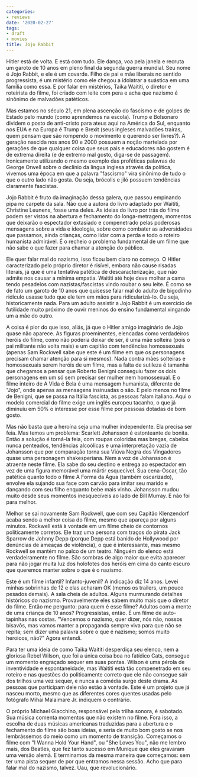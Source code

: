 ```yaml
---
categories:
- reviews
date: '2020-02-27'
tags:
- draft
- movies
title: Jojo Rabbit
---
```


Hitler está de volta. E está com tudo. Ele dança, voa pela janela e recruta um garoto de 10 anos em pleno final da segunda guerra mundial. Seu nome é Jojo Rabbit, e ele é um covarde. Filho de pai e mãe liberais no sentido progressista, é um mistério como ele chegou a idolatrar a suástica em uma família como essa. E por falar em mistérios, Taika Waititi, o diretor e roteirista do filme, foi criado com leite com pera e acha que nazismo é sinônimo de malvadões patéticos.

Mas estamos no século 21, em plena ascenção do fascismo e de golpes de Estado pelo mundo (como aprendemos na escola). Trump e Bolsonaro dividem o posto de anti-cristo para ateus aqui na América do Sul, enquanto nos EUA e na Europa é Trump e Brexit (seus ingleses malvadões traíras, quem pensam que são rompendo o movimento e querendo ser livres?). A geração nascida nos anos 90 e 2000 possuem a noção martelada por gerações de que qualquer coisa que seus pais e educadores não gostem é de extrema direita (e de extremo mal gosto, diga-se de passagem). Ironicamente utilizando o mesmo exemplo das proféticas palavras de George Orwell sobre o declínio da língua inglesa através da política, vivemos uma época em que a palavra "fascismo" vira sinônimo de tudo o que o outro lado não gosta. Ou seja, brócolis e jiló possuem tendências claramente fascistas.

Jojo Rabbit é fruto da imaginação dessa galera, que passou empinando pipa no carpete da sala. Não que a autora do livro adaptado por Waititi, Christine Leunens, fosse uma deles. As ideias do livro por trás do filme podem ser vistos na abertura e fechamento do longa-metragem, momentos que deixarão o espectador extasiado e compenetrado pelas poderosas mensagens sobre a vida e ideologia, sobre como combater as adversidades que passamos, ainda crianças, como lidar com a perda e todo o roteiro humanista admirável. É o recheio o problema fundamental de um filme que não sabe o que fazer para chamar a atenção do público.

Ele quer falar mal do nazismo, isso ficou bem claro no começo. O Hitler caracterizado pelo próprio diretor é risível, embora não cause risadas literais, já que é uma tentativa patética de descaracterização, que não admite nos causar a mínima empatia. Waititi até hoje deve molhar a cama tendo pesadelos com nazistas/fascistas vindo roubar o seu leite. É como se de fato um garoto de 10 anos que quisesse falar mal do adulto de bigodinho ridículo usasse tudo que ele tem em mãos para ridicularizá-lo. Ou seja, historicamente nada. Para um adulto assistir a Jojo Rabbit é um exercício de futilidade muito próximo de ouvir meninos do ensino fundamental xingando um a mãe do outro.

A coisa é pior do que isso, aliás, já que o Hitler amigo imaginário de Jojo quase não aparece. As figuras proeminentes, elencadas como verdadeiros heróis do filme, como não poderia deixar de ser, é uma mãe solteira (pois o pai militante não volta mais) e um capitão com tendências homossexuais (apenas Sam Rockwell sabe que este é um filme em que os personagens precisam chamar atenção para si mesmos). Nada contra mães solteiras e homossexuais serem heróis de um filme, mas a falta de sutileza é tamanha que chegamos a pensar que Roberto Benigni conseguiu fazer os dois personagens em um só sem precisar ser mulher nem homossexual. E o filme inteiro de A Vida é Bela é uma mensagem humanista, diferente de "Jojo", onde apenas as mensagens insinuadas o são. E pelo menos no filme de Benigni, que se passa na Itália fascista, as pessoas falam italiano. Aqui o modelo comercial do filme exige um inglês europeu tacanho, o que já diminuiu em 50% o interesse por esse filme por pessoas dotadas de bom gosto.

Mas não basta que a heroína seja uma mulher independente. Ela precisa ser feia. Mas temos um problema: Scarlett Johansson é estonteante de bonita. Então a solução é torná-la feia, com roupas coloridas mas bregas, cabelos nunca penteados, tendências alcoólicas e uma interpretação vazia de Johansson que por comparação torna sua Viúva Negra dos Vingadores quase uma personagem shakesperiana. Nem a voz de Johansson é atraente neste filme. Ela sabe do seu destino e entrega ao espectador em vez de uma figura memorável uma mártir esquecível. Sua cena-Oscar, tão patética quanto todo o filme A Forma da Água (também oscarizado), envolve ela sujando sua face com carvão para imitar seu marido e dançando com seu filho enquanto bebe mais vinho. Johansson mudou muito desde seus momentos inesquecíveis ao lado de Bill Murray. E não foi para melhor.

Melhor se sai novamente Sam Rockwell, que com seu Capitão Klenzendorf acaba sendo a melhor coisa do filme, mesmo que apareça por alguns minutos. Rockwell está à vontade em um filme cheio de contornos politicamente corretos. Ele traz uma persona com traços do pirata Jack Sparrow de Johnny Depp (porque Depp está banido de Hollywood por denúncias de ameaças de violência), o que é interessante, mas mesmo Rockwell se mantém no palco de um teatro. Ninguém do elenco está verdadeiramente no filme. São sombras de algo maior que evita aparecer para não jogar muita luz dos holofotes dos heróis em cima do canto escuro que queremos manter sobre o que é o nazismo.

Este é um filme infantil? Infanto-juvenil? A indicação diz 14 anos. Levei minhas sobrinhas de 12 e elas acharam OK (menos os trailers, um pouco pesados demais). A sala cheia de adultos. Alguns murmurando detalhes históricos do nazismo. Provavelmente eles sabem muito mais que o diretor do filme. Então me pergunto: para quem é esse filme? Adultos com a mente de uma criança de 10 anos? Progressistas, então. É um filme de auto-tapinhas nas costas. "Vencemos o nazismo, quer dizer, nós não, nossos bisavôs, mas vamos manter a propaganda sempre viva para que não se repita; sem dizer uma palavra sobre o que é nazismo; somos muito heroicos, não?" Agora entendi.

Para ter uma ideia de como Taika Waititi desperdiça seu elenco, nem a gloriosa Rebel Wilson, que foi a única coisa boa no fatídico Cats, consegue um momento engraçado sequer em suas pontas. Wilson é uma pérola de inventividade e espontaneidade, mas Waititi está tão compenetrado em seu roteiro e nas questões do politicamente correto que ele não consegue sair dos trilhos uma vez sequer, e nunca a comédia surge deste drama. As pessoas que participam dele não estão à vontade. Este é um projeto que já nasceu morto, mesmo que as diferentes cores quentes usadas pelo fotógrafo Mihai Malaimare Jr. indiquem o contrário.

O próprio Michael Giacchino, responsável pela trilha sonora, é sabotado. Sua música comenta momentos que não existem no filme. Fora isso, a escolha de duas músicas americanas traduzidas para a abertura e o fechamento do filme são boas ideias, e seria de muito bom gosto se nos lembrássemos do meio como um momento de transição. Começamos o filme com "I Wanna Hold Your Hand", ou "She Loves You", não me lembro mais, dos Beatles, que fez tanto sucesso em Munique que eles gravaram uma versão alemã. E terminamos da mesma maneira que começamos: sem ter uma pista sequer de por que entramos nessa sessão. Acho que para falar mal do nazismo, talvez. Uau, que revolucionário.